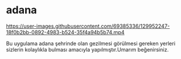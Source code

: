 # adana
https://user-images.githubusercontent.com/69385336/129952247-18f0b2bb-0892-4983-b524-35f4a94b5b74.mp4



Bu uygulama adana şehrinde olan gezilmesi görülmesi gereken yerleri sizlerin kolaylıkla bulması amacıyla yapılmıştır.Umarım beğenirsiniz.




